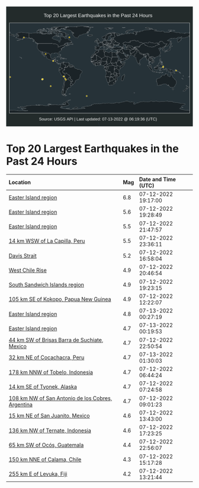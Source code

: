 ![Map](./map.png)

# Top 20 Largest Earthquakes in the Past 24 Hours

| Location | Mag | Date and Time (UTC) |
|:---|:---|:---|
| [Easter Island region](https://earthquake.usgs.gov/earthquakes/eventpage/us6000i1wg) | 6.8 | 07-12-2022 19:17:00 |
| [Easter Island region](https://earthquake.usgs.gov/earthquakes/eventpage/us6000i1wq) | 5.6 | 07-12-2022 19:28:49 |
| [Easter Island region](https://earthquake.usgs.gov/earthquakes/eventpage/us6000i1xv) | 5.5 | 07-12-2022 21:47:57 |
| [14 km WSW of La Capilla, Peru](https://earthquake.usgs.gov/earthquakes/eventpage/us6000i1yw) | 5.5 | 07-12-2022 23:36:11 |
| [Davis Strait](https://earthquake.usgs.gov/earthquakes/eventpage/us6000i1vl) | 5.2 | 07-12-2022 16:58:04 |
| [West Chile Rise](https://earthquake.usgs.gov/earthquakes/eventpage/us6000i1xb) | 4.9 | 07-12-2022 20:46:54 |
| [South Sandwich Islands region](https://earthquake.usgs.gov/earthquakes/eventpage/us6000i1wj) | 4.9 | 07-12-2022 19:23:15 |
| [105 km SE of Kokopo, Papua New Guinea](https://earthquake.usgs.gov/earthquakes/eventpage/us6000i1su) | 4.9 | 07-12-2022 12:22:07 |
| [Easter Island region](https://earthquake.usgs.gov/earthquakes/eventpage/us6000i1zf) | 4.8 | 07-13-2022 00:27:19 |
| [Easter Island region](https://earthquake.usgs.gov/earthquakes/eventpage/us6000i1zh) | 4.7 | 07-13-2022 00:19:53 |
| [44 km SW of Brisas Barra de Suchiate, Mexico](https://earthquake.usgs.gov/earthquakes/eventpage/us6000i1yg) | 4.7 | 07-12-2022 22:50:54 |
| [32 km NE of Cocachacra, Peru](https://earthquake.usgs.gov/earthquakes/eventpage/us6000i1zn) | 4.7 | 07-13-2022 01:30:03 |
| [178 km NNW of Tobelo, Indonesia](https://earthquake.usgs.gov/earthquakes/eventpage/us6000i1ri) | 4.7 | 07-12-2022 06:44:24 |
| [14 km SE of Tyonek, Alaska](https://earthquake.usgs.gov/earthquakes/eventpage/ak0228vb1a7q) | 4.7 | 07-12-2022 07:24:58 |
| [108 km NW of San Antonio de los Cobres, Argentina](https://earthquake.usgs.gov/earthquakes/eventpage/us6000i1s4) | 4.7 | 07-12-2022 09:01:23 |
| [15 km NE of San Juanito, Mexico](https://earthquake.usgs.gov/earthquakes/eventpage/us6000i1t1) | 4.6 | 07-12-2022 13:43:00 |
| [136 km NW of Ternate, Indonesia](https://earthquake.usgs.gov/earthquakes/eventpage/us6000i1vn) | 4.6 | 07-12-2022 17:23:25 |
| [65 km SW of Ocós, Guatemala](https://earthquake.usgs.gov/earthquakes/eventpage/us6000i1yh) | 4.4 | 07-12-2022 22:56:07 |
| [150 km NNE of Calama, Chile](https://earthquake.usgs.gov/earthquakes/eventpage/us6000i1tn) | 4.3 | 07-12-2022 15:17:28 |
| [255 km E of Levuka, Fiji](https://earthquake.usgs.gov/earthquakes/eventpage/us6000i1sz) | 4.2 | 07-12-2022 13:21:44 |
